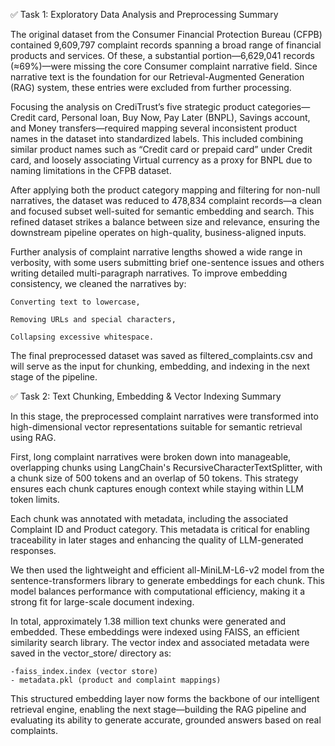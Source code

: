 ✅ Task 1: Exploratory Data Analysis and Preprocessing Summary

The original dataset from the Consumer Financial Protection Bureau (CFPB) contained 9,609,797 complaint records spanning a broad range of financial products and services. Of these, a substantial portion—6,629,041 records (≈69%)—were missing the core Consumer complaint narrative field. Since narrative text is the foundation for our Retrieval-Augmented Generation (RAG) system, these entries were excluded from further processing.

Focusing the analysis on CrediTrust’s five strategic product categories—Credit card, Personal loan, Buy Now, Pay Later (BNPL), Savings account, and Money transfers—required mapping several inconsistent product names in the dataset into standardized labels. This included combining similar product names such as “Credit card or prepaid card” under Credit card, and loosely associating Virtual currency as a proxy for BNPL due to naming limitations in the CFPB dataset.

After applying both the product category mapping and filtering for non-null narratives, the dataset was reduced to 478,834 complaint records—a clean and focused subset well-suited for semantic embedding and search. This refined dataset strikes a balance between size and relevance, ensuring the downstream pipeline operates on high-quality, business-aligned inputs.

Further analysis of complaint narrative lengths showed a wide range in verbosity, with some users submitting brief one-sentence issues and others writing detailed multi-paragraph narratives. To improve embedding consistency, we cleaned the narratives by:

    Converting text to lowercase,

    Removing URLs and special characters,

    Collapsing excessive whitespace.

The final preprocessed dataset was saved as filtered_complaints.csv and will serve as the input for chunking, embedding, and indexing in the next stage of the pipeline.

✅ Task 2: Text Chunking, Embedding & Vector Indexing Summary

In this stage, the preprocessed complaint narratives were transformed into high-dimensional vector representations suitable for semantic retrieval using RAG.

First, long complaint narratives were broken down into manageable, overlapping chunks using LangChain's RecursiveCharacterTextSplitter, with a chunk size of 500 tokens and an overlap of 50 tokens. This strategy ensures each chunk captures enough context while staying within LLM token limits.

Each chunk was annotated with metadata, including the associated Complaint ID and Product category. This metadata is critical for enabling traceability in later stages and enhancing the quality of LLM-generated responses.

We then used the lightweight and efficient all-MiniLM-L6-v2 model from the sentence-transformers library to generate embeddings for each chunk. This model balances performance with computational efficiency, making it a strong fit for large-scale document indexing.

In total, approximately 1.38 million text chunks were generated and embedded. These embeddings were indexed using FAISS, an efficient similarity search library. The vector index and associated metadata were saved in the vector_store/ directory as:

    -faiss_index.index (vector store)
    - metadata.pkl (product and complaint mappings)

This structured embedding layer now forms the backbone of our intelligent retrieval engine, enabling the next stage—building the RAG pipeline and evaluating its ability to generate accurate, grounded answers based on real complaints.
